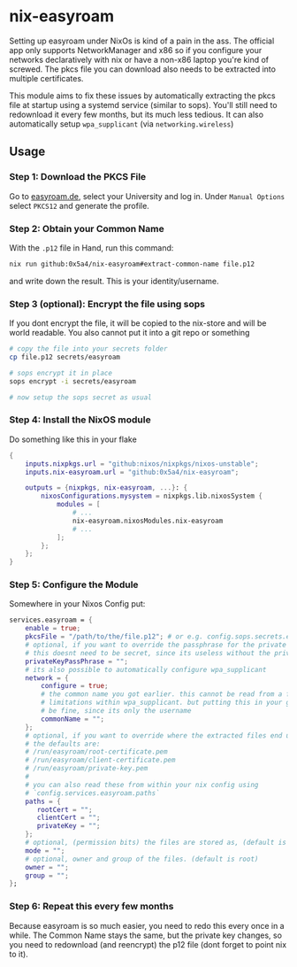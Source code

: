 # nix-easyroam

Setting up easyroam under NixOs is kind of a pain in the ass. The official app only
supports NetworkManager and x86 so if you configure your networks declaratively with nix or have
a non-x86 laptop you're kind of screwed. The pkcs file you can download also needs to be extracted
into multiple certificates.

This module aims to fix these issues by automatically extracting the pkcs file at startup using
a systemd service (similar to sops). You'll still need to redownload it every few months, but its much less tedious.
It can also automatically setup `wpa_supplicant` (via `networking.wireless`)

## Usage

### Step 1: Download the PKCS File

Go to [easyroam.de](https://easyroam.de), select your University and log in. Under `Manual Options` select `PKCS12` and generate the profile.

### Step 2: Obtain your Common Name

With the `.p12` file in Hand, run this command:

```bash
nix run github:0x5a4/nix-easyroam#extract-common-name file.p12
```

and write down the result. This is your identity/username.

### Step 3 (optional): Encrypt the file using sops

If you dont encrypt the file, it will be copied to the nix-store and will
be world readable. You also cannot put it into a git repo or something

```bash
# copy the file into your secrets folder
cp file.p12 secrets/easyroam

# sops encrypt it in place
sops encrypt -i secrets/easyroam

# now setup the sops secret as usual
```

### Step 4: Install the NixOS module

Do something like this in your flake

```nix
{
    inputs.nixpkgs.url = "github:nixos/nixpkgs/nixos-unstable";
    inputs.nix-easyroam.url = "github:0x5a4/nix-easyroam";

    outputs = {nixpkgs, nix-easyroam, ...}: {
        nixosConfigurations.mysystem = nixpkgs.lib.nixosSystem {
            modules = [
                # ...
                nix-easyroam.nixosModules.nix-easyroam
                # ...
            ];
        };
    };
}
```

### Step 5: Configure the Module

Somewhere in your Nixos Config put:

```nix
services.easyroam = {
    enable = true;
    pkcsFile = "/path/to/the/file.p12"; # or e.g. config.sops.secrets.easyroam.path
    # optional, if you want to override the passphrase for the private key file.
    # this doesnt need to be secret, since its useless without the private key file
    privateKeyPassPhrase = "";
    # its also possible to automatically configure wpa_supplicant
    network = {
        configure = true;
        # the common name you got earlier. this cannot be read from a file, due to
        # limitations within wpa_supplicant. but putting this in your git repo should
        # be fine, since its only the username
        commonName = "";
    };
    # optional, if you want to override where the extracted files end up
    # the defaults are:
    # /run/easyroam/root-certificate.pem
    # /run/easyroam/client-certificate.pem
    # /run/easyroam/private-key.pem
    #
    # you can also read these from within your nix config using
    # `config.services.easyroam.paths`
    paths = {
       rootCert = "";
       clientCert = "";
       privateKey = "";
    };
    # optional, (permission bits) the files are stored as, (default is 0400 (0r--------))
    mode = "";
    # optional, owner and group of the files. (default is root)
    owner = "";
    group = "";
};
```

### Step 6: Repeat this every few months

Because easyroam is so much easier, you need to redo this every once in a while.
The Common Name stays the same, but the private key changes, so you need to redownload (and reencrypt)
the p12 file (dont forget to point nix to it).
